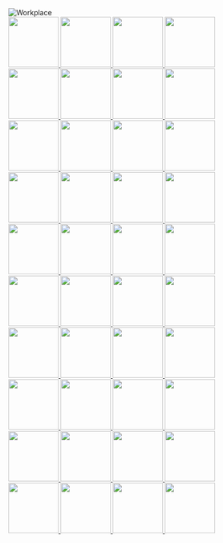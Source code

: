 
<div>
<img src="https://www.w3schools.com/htmL/workplace.jpg" alt="Workplace" usemap="#workmap">

<img name="workmap">
  <area shape="rect" coords="34,44,270,350" alt="Computer" href="https://reimertz.com/1">
  <area shape="rect" coords="290,172,333,250" alt="Phone" href="https://reimertz.com/2">
  <area shape="circle" coords="337,300,44" alt="Coffee" href="https://reimertz.com/3">
</img> 
</div>

<a href="https://reimertz.co">
  <div>
  <img height="100" src="https://reimertz.co/images/projects/osscapital.gif"/>
  <img height="100" src="https://reimertz.co/images/projects/aljabr.gif"/>
  <img height="100" src="https://reimertz.co/images/projects/planetscale.gif"/>
  <img height="100" src="https://reimertz.co/images/projects/the-night-is-young.jpeg"/>
  <img height="100" src="https://reimertz.co/images/projects/slowclub-cover.gif"/>
  <img height="100" src="https://reimertz.co/images/projects/flagtimes-site.gif"/>
  <img height="100" src="https://reimertz.co/images/projects/vincent.gif"/>
  <img height="100" src="https://reimertz.co/images/projects/asocial_black.png"/>
  <img height="100" src="https://reimertz.co/images/projects/anolog.png"/>
  <img height="100" src="https://reimertz.co/images/projects/wcal.gif"/>
  <img height="100" src="https://reimertz.co/images/projects/git-chat.gif"/>
  <img height="100" src="https://reimertz.co/images/projects/nordic_js.gif"/>
  <img height="100" src="https://reimertz.co/images/projects/opentracing.gif"/>
  <img height="100" src="https://reimertz.co/images/projects/lagom.gif"/>
  <img height="100" src="https://reimertz.co/images/projects/write-something.gif"/>
  <img height="100" src="https://reimertz.co/images/projects/push.png"/>
  <img height="100" src="https://reimertz.co/images/projects/685bytesynth.gif"/>
  <img height="100" src="https://reimertz.co/images/projects/parrot_big.gif"/>
  <img height="100" src="https://reimertz.co/images/projects/amplifi.gif"/>
  <img height="100" src="https://reimertz.co/images/projects/sfma.gif"/>
  <img height="100" src="https://reimertz.co/images/projects/trump.gif"/>
  <img height="100" src="https://reimertz.co/images/projects/different-perspectives.gif"/>
  <img height="100" src="https://reimertz.co/images/projects/brand-colors.gif"/>
  <img height="100" src="https://reimertz.co/images/projects/hackforrefugees.gif"/>
  <img height="100" src="https://reimertz.co/images/projects/heartcoins.gif"/>
  <img height="100" src="https://reimertz.co/images/projects/bandpage-1.gif"/>
  <img height="100" src="https://reimertz.co/images/projects/bandpage-2.gif"/>
  <img height="100" src="https://reimertz.co/images/projects/gyver.gif"/>
  <img height="100" src="https://reimertz.co/images/projects/feelbeats.jpg"/>
  <img height="100" src="https://reimertz.co/images/projects/flag-colors.gif"/>
  <img height="100" src="https://reimertz.co/images/projects/popwars.gif"/>
  <img height="100" src="https://reimertz.co/images/projects/nevah.gif"/>
  <img height="100" src="https://reimertz.co/images/projects/letswork.png"/>
  <img height="100" src="https://reimertz.co/images/projects/dynosrc.gif"/>
  <img height="100" src="https://reimertz.co/images/projects/nes-o-png.gif"/>
  <img height="100" src="https://reimertz.co/images/projects/shorten-js.gif"/>
  <img height="100" src="https://reimertz.co/images/projects/swear-at.gif"/>
  <img height="100" src="https://reimertz.co/images/projects/plus-js.png"/>
  <img height="100" src="https://reimertz.co/images/projects/purple.gif"/>
  <img height="100" src="https://reimertz.co/images/projects/vasktrafik.jpg"/>
  </div>
</a>
